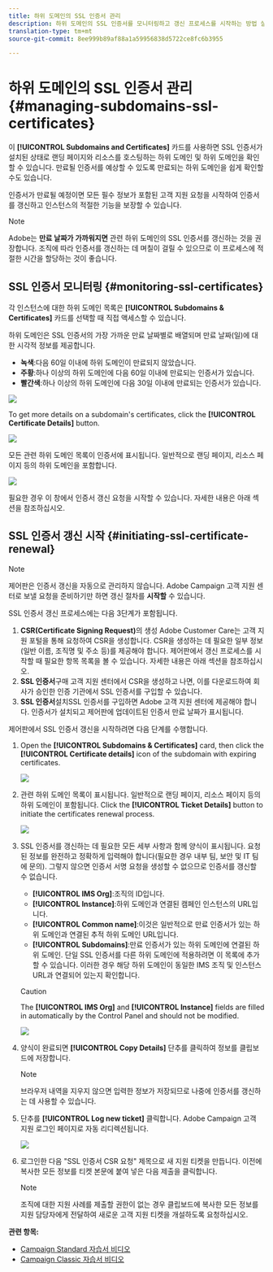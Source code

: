 ```yaml
---
title: 하위 도메인의 SSL 인증서 관리
description: 하위 도메인의 SSL 인증서를 모니터링하고 갱신 프로세스를 시작하는 방법 살펴보기
translation-type: tm+mt
source-git-commit: 8ee999b89af88a1a59956838d5722ce8fc6b3955

---
```



# 하위 도메인의 SSL 인증서 관리 {#managing-subdomains-ssl-certificates}

이 **[!UICONTROL Subdomains and Certificates]** 카드를 사용하면 SSL 인증서가 설치된 상태로 랜딩 페이지와 리소스를 호스팅하는 하위 도메인 및 하위 도메인을 확인할 수 있습니다. 만료될 인증서를 예상할 수 있도록 만료되는 하위 도메인을 쉽게 확인할 수도 있습니다.

인증서가 만료될 예정이면 모든 필수 정보가 포함된 고객 지원 요청을 시작하여 인증서를 갱신하고 인스턴스의 적절한 기능을 보장할 수 있습니다.

>[!NOTE]
>
>Adobe는 **만료 날짜가 가까워지면** 관련 하위 도메인의 SSL 인증서를 갱신하는 것을 권장합니다. 조직에 따라 인증서를 갱신하는 데 며칠이 걸릴 수 있으므로 이 프로세스에 적절한 시간을 할당하는 것이 좋습니다.

## SSL 인증서 모니터링 {#monitoring-ssl-certificates}

각 인스턴스에 대한 하위 도메인 목록은 **[!UICONTROL Subdomains & Certificates]** 카드를 선택할 때 직접 액세스할 수 있습니다.

하위 도메인은 SSL 인증서의 가장 가까운 만료 날짜별로 배열되며 만료 날짜(일)에 대한 시각적 정보를 제공합니다.

* **녹색**:다음 60일 이내에 하위 도메인이 만료되지 않았습니다.
* **주황**:하나 이상의 하위 도메인에 다음 60일 이내에 만료되는 인증서가 있습니다.
* **빨간색**:하나 이상의 하위 도메인에 다음 30일 이내에 만료되는 인증서가 있습니다.

![](assets/visual_alert2.png)

To get more details on a subdomain's certificates, click the **[!UICONTROL Certificate Details]** button.

![](assets/certificate_details4.png)

모든 관련 하위 도메인 목록이 인증서에 표시됩니다. 일반적으로 랜딩 페이지, 리소스 페이지 등의 하위 도메인을 포함합니다.

![](assets/monitoring_subdomains_details2.png)

필요한 경우 이 창에서 인증서 갱신 요청을 시작할 수 있습니다. 자세한 내용은 아래 섹션을 참조하십시오.

## SSL 인증서 갱신 시작 {#initiating-ssl-certificate-renewal}

>[!NOTE]
>
>제어판은 인증서 갱신을 자동으로 관리하지 않습니다. Adobe Campaign 고객 지원 센터로 보낼 요청을 준비하기만 하면 갱신 절차를 **시작할** 수 있습니다.

SSL 인증서 갱신 프로세스에는 다음 3단계가 포함됩니다.

1. **CSR(Certificate Signing Request)**&#x200B;의 생성 Adobe Customer Care는 고객 지원 포털을 통해 요청하여 CSR을 생성합니다. CSR을 생성하는 데 필요한 일부 정보(일반 이름, 조직명 및 주소 등)를 제공해야 합니다. 제어판에서 갱신 프로세스를 시작할 때 필요한 항목 목록을 볼 수 있습니다. 자세한 내용은 아래 섹션을 참조하십시오.
1. **SSL 인증서**&#x200B;구매 고객 지원 센터에서 CSR을 생성하고 나면, 이를 다운로드하여 회사가 승인한 인증 기관에서 SSL 인증서를 구입할 수 있습니다.
1. **SSL 인증서**&#x200B;설치SSL 인증서를 구입하면 Adobe 고객 지원 센터에 제공해야 합니다. 인증서가 설치되고 제어판에 업데이트된 인증서 만료 날짜가 표시됩니다.

제어판에서 SSL 인증서 갱신을 시작하려면 다음 단계를 수행합니다.

1. Open the **[!UICONTROL Subdomains & Certificates]** card, then click the **[!UICONTROL Certificate details]** icon of the subdomain with expiring certificates.

   ![](assets/renewal1.png)

1. 관련 하위 도메인 목록이 표시됩니다. 일반적으로 랜딩 페이지, 리소스 페이지 등의 하위 도메인이 포함됩니다.
Click the **[!UICONTROL Ticket Details]** button to initiate the certificates renewal process.

   ![](assets/renewal2.png)

1. SSL 인증서를 갱신하는 데 필요한 모든 세부 사항과 함께 양식이 표시됩니다. 요청된 정보를 완전하고 정확하게 입력해야 합니다(필요한 경우 내부 팀, 보안 및 IT 팀에 문의). 그렇지 않으면 인증서 서명 요청을 생성할 수 없으므로 인증서를 갱신할 수 없습니다.

   * **[!UICONTROL IMS Org]**:조직의 ID입니다.
   * **[!UICONTROL Instance]**:하위 도메인과 연결된 캠페인 인스턴스의 URL입니다.
   * **[!UICONTROL Common name]**:이것은 일반적으로 만료 인증서가 있는 하위 도메인과 연결된 추적 하위 도메인 URL입니다.
   * **[!UICONTROL Subdomains]**:만료 인증서가 있는 하위 도메인에 연결된 하위 도메인. 단일 SSL 인증서를 다른 하위 도메인에 적용하려면 이 목록에 추가할 수 있습니다. 이러한 경우 해당 하위 도메인이 동일한 IMS 조직 및 인스턴스 URL과 연결되어 있는지 확인합니다.
   >[!CAUTION]
   >
   >The **[!UICONTROL IMS Org]** and **[!UICONTROL Instance]** fields are filled in automatically by the Control Panel and should not be modified.

   ![](assets/renewal3.png)

1. 양식이 완료되면 **[!UICONTROL Copy Details]** 단추를 클릭하여 정보를 클립보드에 저장합니다.

   >[!NOTE]
   >
   >브라우저 내역을 지우지 않으면 입력한 정보가 저장되므로 나중에 인증서를 갱신하는 데 사용할 수 있습니다.

1. 단추를 **[!UICONTROL Log new ticket]** 클릭합니다. Adobe Campaign 고객 지원 로그인 페이지로 자동 리디렉션됩니다.

   ![](assets/renewal4.png)

1. 로그인한 다음 "SSL 인증서 CSR 요청" 제목으로 새 지원 티켓을 만듭니다.
이전에 복사한 모든 정보를 티켓 본문에 붙여 넣은 다음 제출을 클릭합니다.

   >[!NOTE]
   >
   >조직에 대한 지원 사례를 제출할 권한이 없는 경우 클립보드에 복사한 모든 정보를 지원 담당자에게 전달하여 새로운 고객 지원 티켓을 개설하도록 요청하십시오.

**관련 항목:**

* [Campaign Standard 자습서 비디오](https://docs.adobe.com/content/help/en/campaign-learn/campaign-standard-tutorials/administrating/control-panel/managing-ssl-certificates.html)
* [Campaign Classic 자습서 비디오](https://docs.adobe.com/content/help/en/campaign-learn/campaign-classic-tutorials/administrating/control-panel-acc/managing-ssl-certificates.html)
